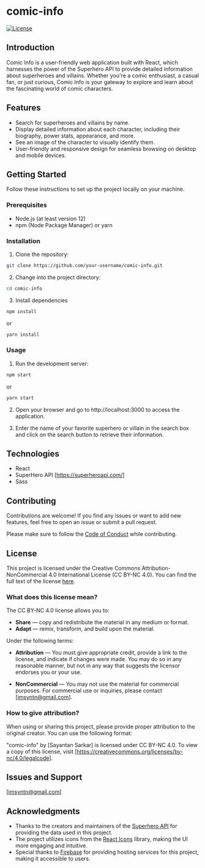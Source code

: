 # comic-info

[![License](https://img.shields.io/badge/License-CC%20BY--NC%204.0-blue.svg)](https://creativecommons.org/licenses/by-nc/4.0/)

## Introduction

Comic Info is a user-friendly web application built with React, which harnesses the power of the Superhero API to provide detailed information about superheroes and villains. Whether you're a comic enthusiast, a casual fan, or just curious, Comic Info is your gateway to explore and learn about the fascinating world of comic characters.

## Features

- Search for superheroes and villains by name.
- Display detailed information about each character, including their biography, power stats, appearance, and more.
- See an image of the character to visually identify them.
- User-friendly and responsive design for seamless browsing on desktop and mobile devices.

## Getting Started

Follow these instructions to set up the project locally on your machine.

### Prerequisites

- Node.js (at least version 12)
- npm (Node Package Manager) or yarn

### Installation

1. Clone the repository:

```bash
git clone https://github.com/your-username/comic-info.git
```

2. Change into the project directory:

```bash
cd comic-info
```

3. Install dependencies

```bash
npm install
```

or

```bash
yarn install
```

### Usage

1. Run the development server:

```bash
npm start
```

or

```bash
yarn start
```

2. Open your browser and go to http://localhost:3000 to access the application.

3. Enter the name of your favorite superhero or villain in the search box and click on the search button to retrieve their information.

## Technologies

* React
* SuperHero API [https://superheroapi.com/]
* Sass

## Contributing

Contributions are welcome! If you find any issues or want to add new features, feel free to open an issue or submit a pull request.

Please make sure to follow the [Code of Conduct](CODE_OF_CONDUCT.md) while contributing.

## License

This project is licensed under the Creative Commons Attribution-NonCommercial 4.0 International License (CC BY-NC 4.0). You can find the full text of the license [here](https://creativecommons.org/licenses/by-nc/4.0/).

### What does this license mean?

The CC BY-NC 4.0 license allows you to:

- **Share** — copy and redistribute the material in any medium or format.
- **Adapt** — remix, transform, and build upon the material.

Under the following terms:

- **Attribution** — You must give appropriate credit, provide a link to the license, and indicate if changes were made. You may do so in any reasonable manner, but not in any way that suggests the licensor endorses you or your use.

- **NonCommercial** — You may not use the material for commercial purposes. For commercial use or inquiries, please contact [imsyntn@gmail.com].

### How to give attribution?

When using or sharing this project, please provide proper attribution to the original creator. You can use the following format:

"comic-info" by [Sayantan Sarkar] is licensed under CC BY-NC 4.0. To view a copy of this license, visit [https://creativecommons.org/licenses/by-nc/4.0/legalcode].

## Issues and Support

[imsyntn@gmail.com]

## Acknowledgments

- Thanks to the creators and maintainers of the [Superhero API](https://superheroapi.com/) for providing the data used in this project.
- The project utilizes icons from the [React Icons](https://react-icons.github.io/react-icons/) library, making the UI more engaging and intuitive.
- Special thanks to [Firebase](https://firebase.google.com/) for providing hosting services for this project, making it accessible to users.
